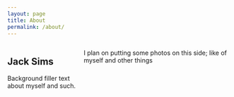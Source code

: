 ```yaml
---
layout: page
title: About
permalink: /about/
---
```

<div class="container" style="display: flex; height: 100px;">
        <div style="width: 50%;">
            <h2>Jack Sims</h2>
            <p>Background filler text about myself and such.</p>
        </div>
        <div style="flex-grow: 1;">
            <p>I plan on putting some photos on this side; like of myself and other things</p>
        </div>
</div>